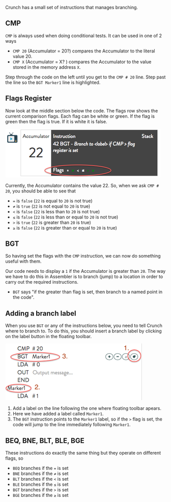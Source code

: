 Crunch has a small set of instructions that manages branching.

## CMP
`CMP` is always used when doing conditional tests. It can be used in one of 2 ways

- `CMP 20` (Accumulator = 20?) compares the Accumulator to the literal value 20.
- `CMP X` (Accumulator = X? ) compares the Accumulator to the value stored in the memory address `X`.

Step through the code on the left until you get to the `CMP # 20` line. Step past the line so the `BGT Marker1` line is highlighted.

## Flags Register
Now look at the middle section below the code. The flags row shows the current comparison flags. Each flag can be white or green. If the flag is green then the flag is true. If it is white it is false.

![](.guides/img/crunch-flags.png)

Currently, the Accumulator contains the value 22. So, when we ask `CMP # 20`, you should be able to see that

- `=` is `false` (`22` is equal to `20` is not true)
- `≠` is `true` (`22` is not equal to `20` is true)
- `<` is `false` (`22` is less than to `20` is not true)
- `≤` is `false` (`22` is less than  or equal to `20` is not true)
- `>` is `true` (`22` is greater than `20` is true)
- `≥` is `false` (`22` is greater than or equal to `20` is true)

## BGT
So having set the flags with the `CMP` instruction, we can now do something useful with them.

Our code needs to display a `1` if the Accumulator is greater than `20`. The way we have to do this in Assembler is to branch (jump) to a location in order to carry out the required instructions.

- `BGT` says "if the greater than flag is set, then branch to a named point in the code".

## Adding a branch label
When you use `BGT` or any of the instructions below, you need to tell Crunch where to branch to. To do this, you should insert a branch label by clicking on the label button in the floating toolbar.

![](.guides/img/crunch-branch.png)

1. Add a label on the line following the one where floating toolbar apears.
1. Here we have added a label called `Marker1`.
1. The `BGT` instruction points to the `Marker1` label, so if the `>` flag is set, the code will jump to the line immediately following `Marker1`.


## BEQ, BNE, BLT, BLE, BGE
These instructions do exactly the same thing but they operate on different flags, so

- `BEQ` branches if the `=` is set
- `BNE` branches if the `≠` is set
- `BLT` branches if the `<` is set
- `BLE` branches if the `≤` is set
- `BGT` branches if the `>` is set
- `BGE` branches if the `≥` is set









